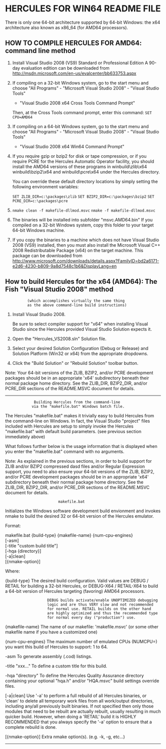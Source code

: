 # HERCULES FOR WIN64 README FILE

There is only one 64-bit architecture supported by 64-bit Windows: the
x64 architecture also known as x86_64 (for AMD64 processors).

## HOW TO COMPILE HERCULES FOR AMD64: command line method

1. Install Visual Studio 2008 (VS9) Standard or Professional Edition
   A 90-day evaluation edition can be downloaded from
   http://msdn.microsoft.com/en-us/evalcenter/bb633753.aspx

2. If compiling on a 32-bit Windows system, go to the start menu and choose
   "All Programs" - "Microsoft Visual Studio 2008" - "Visual Studio Tools"
   - "Visual Studio 2008 x64 Cross Tools Command Prompt"

   Then, at the Cross Tools command prompt, enter this command:
   `SET CPU=AMD64`

3. If compiling on a 64-bit Windows system, go to the start menu and choose
   "All Programs" - "Microsoft Visual Studio 2008" - "Visual Studio Tools"
   - "Visual Studio 2008 x64 Win64 Command Prompt"

4. If you require gzip or bzip2 for disk or tape compression, or if you
   require PCRE for the Hercules Automatic Operator facility, you should
   install the AMD64 versions of these programs in winbuild\zlib\x64
   winbuild\bzip2\x64 and winbuild\pcre\x64 under the Hercules directory.

   You can override these default directory locations by simply setting
   the following environment variables:

     `SET ZLIB_DIR=c:\packages\zlib`
     `SET BZIP2_DIR=c:\packages\bzip2`
     `SET PCRE_DIR=c:\packages\pcre`

5. `nmake clean -f makefile-dllmod.msvc`
   `nmake -f makefile-dllmod.msvc`

6. The binaries will be installed into subfolder "msvc.AMD64.bin"
   If you compiled on a 32-bit Windows system, copy this folder
   to your target 64-bit Windows machine.

7. If you copy the binaries to a machine which does not have Visual
   Studio 2008 (VS9) installed, then you must also install the
   Microsoft Visual C++ 2008 Redistributable Package (x64)
   on the target machine. This package can be downloaded from
   http://www.microsoft.com/downloads/details.aspx?FamilyID=bd2a6171-e2d6-4230-b809-9a8d7548c1b6&DisplayLang=en


##              How to build Hercules for the x64 (AMD64): The Fish "Visual Studio 2008" method

              (which accomplishes virtually the same thing
              as the above command-line build instructions)



  1. Install Visual Studio 2008.

     Be sure to select compiler support for "x64" when installing Visual
     Studio since the Hercules provided Visual Studio Solution expects it.


  2. Open the "Hercules_VS2008.sln" Solution file.


  3. Select your desired Solution Configuration (Debug or Release) and
     Solution Platform (Win32 or x64) from the appropriate dropdowns.


  4. Click the "Build Solution" or "Rebuild Solution" toolbar button.



  Note: Your 64-bit versions of the ZLIB, BZIP2, and/or PCRE development
        packages should be in an appropriate 'x64' subdirectory beneath
        their normal package home directory. See the ZLIB_DIR, BZIP2_DIR,
        and/or PCRE_DIR sections of the README.MSVC document for details.


-------------------------------------------------------------------------------


                 Building Hercules from the command-line
                via the "makefile.bat" Windows batch file.


The Hercules "makefile.bat" makes it trivially easy to build Hercules from
the command-line on Windows.  In fact, the Visual Studio "project" files
included with Hercules are setup to simply invoke the Hercules "makefile.bat"
with default build parameters.  (see previous section immediately above)

What follows further below is the usage information that is displayed when
you enter the "makefile.bat" command with no arguments.

Note: As explained in the previous sections, in order to build support for
ZLIB and/or BZIP2 compressed dasd files and/or Regular Expression support,
you need to also ensure your 64-bit versions of the ZLIB, BZIP2, and/or
PCRE development packages should be in an appropriate 'x64' subdirectory
beneath their normal package home directory. See the ZLIB_DIR, BZIP2_DIR,
and/or PCRE_DIR sections of the README.MSVC document for details.



                            makefile.bat


 Initializes the Windows software development build envionment and invokes
 nmake to build the desired 32 or 64-bit version of the Hercules emulator.


 Format:


   makefile.bat  {build-type}  {makefile-name}  {num-cpu-engines}  \
                 [-asm]                                            \
                 [-title "custom build title"]                     \
                 [-hqa {directory}]                                \
                 [-a|clean]                                        \
                 [{nmake-option}]


 Where:

   {build-type}        The desired build configuration. Valid values are
                       DEBUG / RETAIL for building a 32-bit Hercules, or
                       DEBUG-X64 / RETAIL-X64 to build a 64-bit version
                       of Hercules targeting (favoring) AMD64 processors.

                       DEBUG builds activate/enable UNOPTIMIZED debugging
                       logic and are thus VERY slow and not recommended
                       for normal use. RETAIL builds on the other hand
                       are highly optimized and thus the recommended type
                       for normal every day ("production") use.

   {makefile-name}     The name of our makefile: 'makefile.msvc' (or some
                       other makefile name if you have a customized one)

   {num-cpu-engines}   The maximum number of emulated CPUs (NUMCPU=) you
                       want this build of Hercules to support: 1 to 64.

   -asm                To generate assembly (.cod) listings.

   -title "xxx..."     To define a custom title for this build.

   -hqa "directory"    To define the Hercules Quality Assurance directory
                       containing your optional "hqa.h" and/or "HQA.msvc"
                       build settings override files.

   [-a|clean]          Use '-a' to perform a full rebuild of all Hercules
                       binaries, or 'clean' to delete all temporary work
                       files from all work/output directories, including
                       any/all previously built binaries. If not specified
                       then only those modules that need to be rebuilt are
                       actually rebuilt, usually resulting in much quicker
                       build. However, when doing a 'RETAIL' build it is
                       HIGHLY RECOMMENDED that you always specify the '-a'
                       option to ensure that a complete rebuild is done.

   [{nmake-option}]    Extra nmake option(s).   (e.g. -k, -g, etc...)


-------------------------------------------------------------------------------
